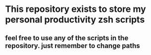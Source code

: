 # This repository exists to store my personal productivity zsh scripts
## feel free to use any of the scripts in the repository. just remember to change paths
